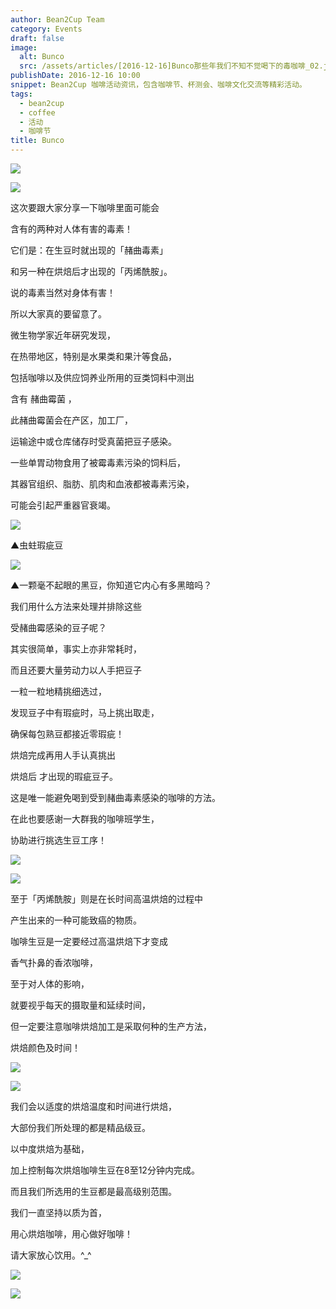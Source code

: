```yaml
---
author: Bean2Cup Team
category: Events
draft: false
image:
  alt: Bunco
  src: /assets/articles/[2016-12-16]Bunco那些年我们不知不觉喝下的毒咖啡_02.jpg
publishDate: 2016-12-16 10:00
snippet: Bean2Cup 咖啡活动资讯，包含咖啡节、杯测会、咖啡文化交流等精彩活动。
tags:
  - bean2cup
  - coffee
  - 活动
  - 咖啡节
title: Bunco
---
```


![](/assets/articles/[2016-12-16]Bunco那些年我们不知不觉喝下的毒咖啡_02.jpg)

![](/assets/articles/[2016-12-16]Bunco那些年我们不知不觉喝下的毒咖啡_03.jpg)

这次要跟大家分享一下咖啡里面可能会

含有的两种对人体有害的毒素！

它们是：在生豆时就出现的「赭曲毒素」

和另一种在烘焙后才出现的「丙烯酰胺」。

说的毒素当然对身体有害！

所以大家真的要留意了。

微生物学家近年硏究发现，

在热带地区，特别是水果类和果汁等食品，

包括咖啡以及供应饲养业所用的豆类饲料中测出

含有 赭曲霉菌 ，

此赭曲霉菌会在产区，加工厂，

运输途中或仓库储存时受真菌把豆子感染。

一些单胃动物食用了被霉毒素污染的饲料后，

其器官组织、脂肪、肌肉和血液都被毒素污染，

可能会引起严重器官衰竭。

![](/assets/articles/[2016-12-16]Bunco那些年我们不知不觉喝下的毒咖啡_04.jpg)

▲虫蛀瑕疵豆

![](/assets/articles/[2016-12-16]Bunco那些年我们不知不觉喝下的毒咖啡_05.jpg)

▲一颗毫不起眼的黑豆，你知道它内心有多黑暗吗？

我们用什么方法来处理并排除这些

受赭曲霉感染的豆子呢？

其实很简单，事实上亦非常耗时，

而且还要大量劳动力以人手把豆子

一粒一粒地精挑细选过，

发现豆子中有瑕疵时，马上挑出取走，

确保每包熟豆都接近零瑕疵！

烘焙完成再用人手认真挑出

烘焙后 才出现的瑕疵豆子。

这是唯一能避免喝到受到赭曲毒素感染的咖啡的方法。

在此也要感谢一大群我的咖啡班学生，

协助进行挑选生豆工序！

![](/assets/articles/[2016-12-16]Bunco那些年我们不知不觉喝下的毒咖啡_06.jpg)

![](/assets/articles/[2016-12-16]Bunco那些年我们不知不觉喝下的毒咖啡_07.jpg)

至于「丙烯酰胺」则是在长时间高温烘焙的过程中

产生出来的一种可能致癌的物质。

咖啡生豆是一定要经过高温烘焙下才变成

香气扑鼻的香浓咖啡，

至于对人体的影响，

就要视乎每天的摄取量和延续时间，

但一定要注意咖啡烘焙加工是采取何种的生产方法，

烘焙颜色及时间！

![](/assets/articles/[2016-12-16]Bunco那些年我们不知不觉喝下的毒咖啡_08.jpg)

![](/assets/articles/[2016-12-16]Bunco那些年我们不知不觉喝下的毒咖啡_09.jpg)

我们会以适度的烘焙温度和时间进行烘焙，

大部份我们所处理的都是精品级豆。

以中度烘焙为基础，

加上控制每次烘焙咖啡生豆在8至12分钟内完成。

而且我们所选用的生豆都是最高级别范围。

我们一直坚持以质为首，

用心烘焙咖啡，用心做好咖啡！

请大家放心饮用。^\_^

![](/assets/articles/[2016-12-16]Bunco那些年我们不知不觉喝下的毒咖啡_10.jpg)

![](/assets/articles/[2016-12-16]Bunco那些年我们不知不觉喝下的毒咖啡_11.jpg)
